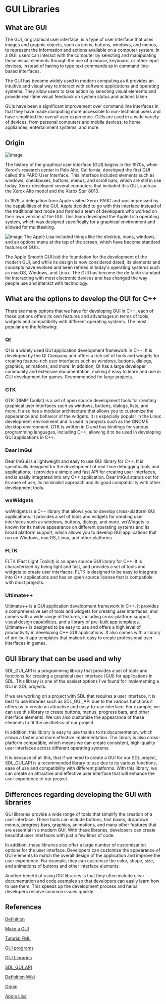 # GUI Libraries
## What are GUI
The GUI, or graphical user interface, is a type of user interface that uses images and graphic objects, such as icons, buttons, windows, and menus, to represent the information and actions available on a computer system. In a GUI, users can interact with the computer by selecting and manipulating these visual elements through the use of a mouse, keyboard, or other input devices, instead of having to type text commands as in command line-based interfaces.

The GUI has become widely used in modern computing as it provides an intuitive and visual way to interact with software applications and operating systems. They allow users to take action by selecting visual elements and provide real-time visual feedback on system status and actions taken.

GUIs have been a significant improvement over command line interfaces in that they have made computing more accessible to non-technical users and have simplified the overall user experience. GUIs are used in a wide variety of devices, from personal computers and mobile devices, to home appliances, entertainment systems, and more.

## Origin
![image](https://user-images.githubusercontent.com/99950497/235006848-ed006d9a-6361-476d-9d45-c6ac50abdc8b.png)

The history of the graphical user interface (GUI) begins in the 1970s, when Xerox's research center in Palo Alto, California, developed the first GUI called the PARC User Interface. This interface included elements such as windows, checkboxes, buttons, menus, and scroll bars, which are still in use today. Xerox developed several computers that included this GUI, such as the Xerox Alto model and the Xerox Star 8010.

In 1979, a delegation from Apple visited Xerox PARC and was impressed by the capabilities of the GUI. Apple decided to go with this interface instead of the traditional text mode and formed a team of developers who worked on their own version of the GUI. This team developed the Apple Lisa operating system, which was designed specifically for a graphical environment and allowed for multitasking.

![image](https://user-images.githubusercontent.com/99950497/235007073-01688dd8-161a-40f7-a36b-d3d92aa3833f.png)
The Apple Lisa included things like the desktop, icons, windows, and an options menu at the top of the screen, which have become standard features of GUIs.

The Apple Smooth GUI laid the foundation for the development of the modern GUI, and while its design is now considered dated, its elements and concepts have evolved and been refined in today's operating systems such as macOS, Windows, and Linux. The GUI has become the de facto standard for interacting with most electronic devices and has changed the way people use and interact with technology.
## What are the options to develop the GUI for C++
There are many options that we have for developing GUI in C++, each of these options offers its own features and advantages in terms of tools, widgets and compatibility with different operating systems. The most popular are the following:
### Qt
Qt is a widely used GUI application development framework in C++. It is developed by the Qt Company and offers a rich set of tools and widgets for creating feature-rich user interfaces such as windows, buttons, dialogs, graphics, animations, and more. In addition, Qt has a large developer community and extensive documentation, making it easy to learn and use in GUI development for games. Recommended for large projects.
### GTK
GTK (GIMP Toolkit) is a set of open source development tools for creating graphical user interfaces such as windows, buttons, dialogs, lists, and more. It also has a modular architecture that allows you to customize the appearance and behavior of the widgets. It is especially popular in the Linux development environment and is used in projects such as the GNOME desktop environment. GTK is written in C and has bindings for various programming languages, including C++, allowing it to be used in developing GUI applications in C++.
### Dear ImGui
Dear ImGui is a lightweight and easy to use GUI library for C++. It is specifically designed for the development of real-time debugging tools and applications. It provides a simple and fast API for creating user interfaces, and is easily integrated into any C++ application. Dear ImGui stands out for its ease of use, its minimalist approach and its good compatibility with other development tools.
### wxWidgets
wxWidgets is a C++ library that allows you to develop cross-platform GUI applications. It provides a set of tools and widgets for creating user interfaces such as windows, buttons, dialogs, and more. wxWidgets is known for its native appearance on different operating systems and its broad platform support, which allows you to develop GUI applications that run on Windows, macOS, Linux, and other platforms.
### FLTK
FLTK (Fast Light Toolkit) is an open source GUI library for C++. It is characterized by being light and fast, and provides a set of tools and widgets to create user interfaces. FLTK is designed to be easy to integrate into C++ applications and has an open source license that is compatible with most projects.
### Ultimate++
Ultimate++ is a GUI application development framework in C++. It provides a comprehensive set of tools and widgets for creating user interfaces, and comes with a wide range of features, including cross-platform support, visual design capabilities, and a library of pre-built app templates. Ultimate++ is designed to be easy to use and offers a high level of productivity in developing C++ GUI applications. It also comes with a library of pre-built app templates that makes it easy to create professional user interfaces in games.

## GUI library that can be used and why
SDL_GUI_API is a programming library that provides a set of tools and functions for creating a graphical user interface (GUI) for applications in SDL. This library is one of the easiest options I've found for implementing a GUI in SDL projects.

If we are working on a project with SDL that requires a user interface, it is best to use libraries such as SDL_GUI_API due to the various functions it offers us to create an attractive and easy-to-use interface. For example, we can use this library to create buttons, menus, progress bars, and other interface elements. We can also customize the appearance of these elements to fit the aesthetics of our project.

In addition, this library is easy to use thanks to its documentation, which allows a faster and more effective implementation. The library is also cross-platform compatible, which means we can create consistent, high-quality user interfaces across different operating systems.

It is because of all this, that if we need to create a GUI for our SDL project, SDL_GUI_API is a recommended library to use due to its various functions, ease of use and compatibility with different platforms. With this library, we can create an attractive and effective user interface that will enhance the user experience of our project.

## Differences regarding developing the GUI with libraries
GUI libraries provide a wide range of tools that simplify the creation of a user interface. These tools can include buttons, text boxes, dropdown menus, progress bars, graphics, animations, and many other features that are essential in a modern GUI. With these libraries, developers can create beautiful user interfaces with just a few lines of code.

In addition, these libraries also offer a large number of customization options for the user interface. Developers can customize the appearance of GUI elements to match the overall design of the application and improve the user experience. For example, they can customize the color, shape, size, and animations of buttons and other interface elements.

Another benefit of using GUI libraries is that they often include clear documentation and code examples so that developers can easily learn how to use them. This speeds up the development process and helps developers resolve common issues quickly.

## References
[Definition](https://www.computerweekly.com/es/definicion/Interfaz-grafica-de-usuario-o-GUI#:~:text=Una%20GUI%20es%20una%20interfaz,puramente%20textual%20para%20una%20computadora)

[Make a GUI](https://es.quora.com/C%C3%B3mo-puedo-hacer-una-GUI-en-C)

[Tutorial FML](https://www.youtube.com/playlist?list=PL-EPeghw5sXg3t0egTspfHdUYMDqyOLwf)

[GUI programs](https://www.quora.com/What-is-the-way-to-start-developing-GUI-programs-apps-in-C-for-PCs)

[GUI Libraries](https://en.wikipedia.org/wiki/List_of_platform-independent_GUI_libraries)

[SDL_GUI_API](https://github.com/ARahimKhan/SDL_GUI_API)

[Definition Wiki](https://es.wikipedia.org/wiki/Interfaz_gr%C3%A1fica_de_usuario)

[Origin](https://blogthinkbig.com/del-texto-a-las-ventanas-como-llegamos-a-la-interfaz-grafica-de-usuario)

[Apple Lisa](https://es.wikipedia.org/wiki/Apple_Lisa)


